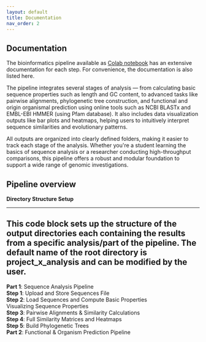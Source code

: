 ```yaml
---
layout: default
title: Documentation
nav_order: 2
---
```


## Documentation

The bioinformatics pipeline available as [Colab notebook](https://colab.research.google.com/github/luquelab/bioinformatics-teamCanes/blob/main/notebooks/main_pipeline.ipynb) has an extensive documentation for each step. For convenience, the documentation is also listed here.

The pipeline integrates several stages of analysis — from calculating basic sequence properties such as length and GC content, to advanced tasks like pairwise alignments, phylogenetic tree construction, and functional and origin organismal prediction using online tools such as NCBI BLASTx and EMBL-EBI HMMER (using Pfam database). It also includes data visualization outputs like bar plots and heatmaps, helping users to intuitively interpret sequence similarities and evolutionary patterns.

All outputs are organized into clearly defined folders, making it easier to track each stage of the analysis. Whether you're a student learning the basics of sequence analysis or a researcher conducting high-throughput comparisons, this pipeline offers a robust and modular foundation to support a wide range of genomic investigations.   

## Pipeline overview

**Directory Structure Setup**

---
This code block sets up the structure of the output directories each containing the results from a specific analysis/part of the pipeline. The default name of the root directory is **project_x_analysis** and can be modified by the user.
---
**Part 1**: Sequence Analysis Pipeline  
    **Step 1**: Upload and Store Sequences File  
    **Step 2**: Load Sequences and Compute Basic Properties  
        Visualizing Sequence Properties  
    **Step 3**: Pairwise Alignments & Similarity Calculations  
    **Step 4**: Full Similarity Matrices and Heatmaps  
    **Step 5**: Build Phylogenetic Trees  
**Part 2**: Functional & Organism Prediction Pipeline   
